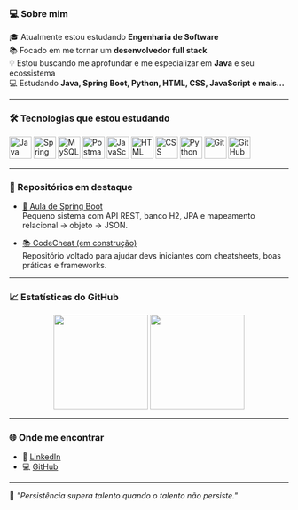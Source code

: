 ### 💻 Sobre mim

🎓 Atualmente estou estudando **Engenharia de Software**  
📚 Focado em me tornar um **desenvolvedor full stack**  
💡 Estou buscando me aprofundar e me especializar em **Java** e seu ecossistema  
💻 Estudando **Java, Spring Boot, Python, HTML, CSS, JavaScript e mais...**


---

### 🛠️ Tecnologias que estou estudando

<div align="left">
  <img src="https://cdn.jsdelivr.net/gh/devicons/devicon/icons/java/java-original.svg" width="40" alt="Java"/>
  <img src="https://cdn.jsdelivr.net/gh/devicons/devicon/icons/spring/spring-original.svg" width="40" alt="Spring Boot"/>
  <img src="https://cdn.jsdelivr.net/gh/devicons/devicon/icons/mysql/mysql-original.svg" width="40" alt="MySQL"/>
  <img src="https://cdn.jsdelivr.net/gh/devicons/devicon/icons/postman/postman-original.svg" width="40" alt="Postman"/>
  <img src="https://cdn.jsdelivr.net/gh/devicons/devicon/icons/javascript/javascript-original.svg" width="40" alt="JavaScript"/>
  <img src="https://cdn.jsdelivr.net/gh/devicons/devicon/icons/html5/html5-original.svg" width="40" alt="HTML"/>
  <img src="https://cdn.jsdelivr.net/gh/devicons/devicon/icons/css3/css3-original.svg" width="40" alt="CSS"/>
  <img src="https://cdn.jsdelivr.net/gh/devicons/devicon/icons/python/python-original.svg" width="40" alt="Python"/>
  <img src="https://cdn.jsdelivr.net/gh/devicons/devicon/icons/git/git-original.svg" width="40" alt="Git"/>
  <img src="https://cdn.jsdelivr.net/gh/devicons/devicon/icons/github/github-original.svg" width="40" alt="GitHub"/>
</div>

---

### 📌 Repositórios em destaque

- [🧾 Aula de Spring Boot](https://github.com/Dev-VitorPereira/AulaSpringBoot)  
  Pequeno sistema com API REST, banco H2, JPA e mapeamento relacional → objeto → JSON.

- [📚 CodeCheat (em construção)](https://github.com/Dev-VitorPereira/projeto_1)  
  Repositório voltado para ajudar devs iniciantes com cheatsheets, boas práticas e frameworks.

---


### 📈 Estatísticas do GitHub

<div align="center">
  <img height="170em" src="https://github-readme-stats.vercel.app/api?username=Dev-VitorPereira&show_icons=true&theme=transparent&count_private=true" />
  <img height="170em" src="https://github-readme-stats.vercel.app/api/top-langs/?username=Dev-VitorPereira&layout=compact&theme=transparent" />
</div>


---

### 🌐 Onde me encontrar

- 💼 [LinkedIn](https://www.linkedin.com/in/seu-usuario/)
- 💻 [GitHub](https://github.com/seu-usuario)

---

🧠 *"Persistência supera talento quando o talento não persiste."*  
